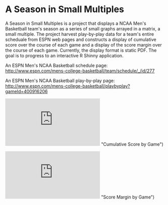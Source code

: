 # A Season in Small Multiples

A Season in Small Multiples is a project that displays a NCAA Men's Basketball team's season as a series of small graphs arrayed in a matrix, a small multiple. The project harvest play-by-play data for a team's entire scheduale from ESPN web pages and constructs a display of cumulative score over the course of each game and a display of the score margin over the course of each game. Currently, the display format is static PDF. The goal is to progress to an interactive R Shinny application.

An ESPN Men's NCAA Basketball schedule page: http://www.espn.com/mens-college-basketball/team/schedule/_/id/277

An ESPN Men's NCAA Basketball play-by-play page: http://www.espn.com/mens-college-basketball/playbyplay?gameId=400916206

![Alt text](https://github.com/tpasinet/mcb-season-smallmultiples/blob/master/plots/wvu_mcb_score_2017.pdf) "Cumulative Score by Game")

![Alt text](https://github.com/tpasinet/mcb-season-smallmultiples/blob/master/plots/wvu_mcb_margin_2017.pdf) "Score Margin by Game")
